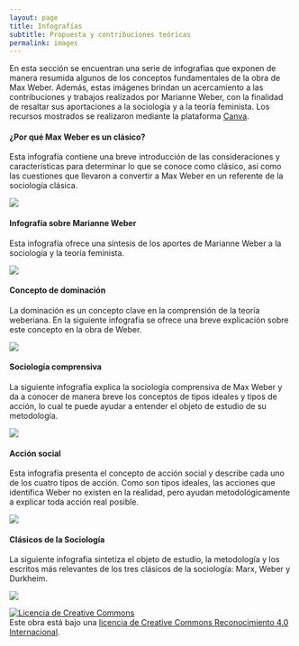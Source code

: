 ```yaml
---
layout: page
title: Infografías
subtitle: Propuesta y contribuciones teóricas
permalink: images
---
```


En esta sección se encuentran una serie de infografias que exponen de manera resumida algunos de los conceptos fundamentales de la obra de Max Weber. Además, estas imágenes brindan un acercamiento a las contribuciones y trabajos realizados por Marianne Weber, con la finalidad de resaltar sus aportaciones a la sociología y a la teoría feminista.
Los recursos mostrados se realizaron mediante la plataforma [Canva](https://www.canva.com/es_419/).

#### ¿Por qué Max Weber es un clásico?

Esta infografía contiene una breve introducción de las consideraciones y características para determinar lo que se conoce como clásico, así como las cuestiones que llevaron a convertir a Max Weber en un referente de la sociología clásica. 

<img src="{{ site.baseurl }}/assets/img/InfografiaWeberClasico.jpg" style="float: left; padding-right: 20px;">

<div style="clear:both"></div>
<div style="clear:both"></div>

#### Infografía sobre Marianne Weber
Esta infografía ofrece una síntesis de los aportes de Marianne Weber a la sociología y la teoría feminista.

<img src="{{ site.baseurl }}/assets/img/Infografia_MarianneWeber.png" style="float: left; padding-right: 20px;">
<div style="clear:both"></div>

#### Concepto de dominación
La dominación es un concepto clave en la comprensión de la teoría weberiana. En la siguiente infografía se ofrece una breve explicación sobre este concepto en la obra de Weber.

<img src="{{ site.baseurl }}/assets/img/Infografia_Dominacion.png" style="float: left; padding-right: 20px;">
<div style="clear:both"></div>

#### Sociología comprensiva
La siguiente infografía explica la sociología comprensiva de Max Weber y da a conocer de manera breve los conceptos de tipos ideales y tipos de acción, lo cual te puede ayudar a entender el objeto de estudio de su metodología.

<img src="{{ site.baseurl }}/assets/img/Infografia_SociologiaComprensiva.png" style="float: left; padding-right: 20px;">
<div style="clear:both"></div>

#### Acción social
Esta infografía presenta el concepto de acción social y describe cada uno de los cuatro tipos de acción. Como son tipos ideales, las acciones que identifica Weber no existen en la realidad, pero ayudan metodológicamente a explicar toda acción real posible.

<img src="{{ site.baseurl }}/assets/img/Infografia_AccionSocial.png" style="float: left; padding-right: 20px;">
<div style="clear:both"></div>

#### Clásicos de la Sociología
La siguiente infografia sintetiza el objeto de estudio, la metodología y los escritos más relevantes de los tres clásicos de la sociología: Marx, Weber y Durkheim.

<img src="{{ site.baseurl }}/assets/img/Infografía_Clásicos.jpeg" style="float: left; padding-right: 20px;">
<div style="clear:both"></div>

<a rel="license" href="http://creativecommons.org/licenses/by/4.0/"><img alt="Licencia de Creative Commons" style="border-width:0" src="https://i.creativecommons.org/l/by/4.0/88x31.png" /></a><br />Este obra está bajo una <a rel="license" href="http://creativecommons.org/licenses/by/4.0/">licencia de Creative Commons Reconocimiento 4.0 Internacional</a>.
